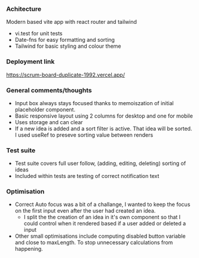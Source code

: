 ### Achitecture

Modern based vite app with react router and tailwind

- vi.test for unit tests
- Date-fns for easy formatting and sorting
- Tailwind for basic styling and colour theme

### Deployment link

https://scrum-board-duplicate-1992.vercel.app/

### General comments/thoughts

- Input box always stays focused thanks to memoiszation of initial placeholder component.
- Basic responsive layout using 2 columns for desktop and one for mobile
- Uses storage and can clear
- If a new idea is added and a sort filter is active. That idea will be sorted. I used useRef to preseve sorting value between renders

### Test suite

- Test suite covers full user follow, (adding, editing, deleting) sorting of ideas
- Included within tests are testing of correct notification text

### Optimisation

- Correct Auto focus was a bit of a challange, I wanted to keep the focus on the first input even after the user had created an idea.
  - I split the the creation of an idea in it's own component so that I could control when it rendered based if a user added or deleted a input
- Other small optimisations include computing disabled button variable and close to maxLength. To stop unnecessary calculations from happening.
